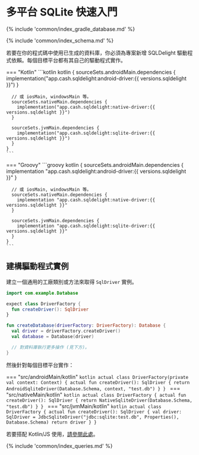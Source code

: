 # 多平台 SQLite 快速入門

{% include 'common/index_gradle_database.md' %}

{% include 'common/index_schema.md' %}

若要在你的程式碼中使用已生成的資料庫，你必須為專案新增 SQLDelight 驅動程式依賴。每個目標平台都有其自己的驅動程式實作。

=== "Kotlin"
    ```kotlin
    kotlin {
      sourceSets.androidMain.dependencies {
        implementation("app.cash.sqldelight:android-driver:{{ versions.sqldelight }}")
      }

      // 或 iosMain, windowsMain 等。
      sourceSets.nativeMain.dependencies {
        implementation("app.cash.sqldelight:native-driver:{{ versions.sqldelight }}")
      }

      sourceSets.jvmMain.dependencies {
        implementation("app.cash.sqldelight:sqlite-driver:{{ versions.sqldelight }}")
      }
    }
    ```
=== "Groovy"
    ```groovy
    kotlin {
      sourceSets.androidMain.dependencies {
        implementation "app.cash.sqldelight:android-driver:{{ versions.sqldelight }}"
      }

      // 或 iosMain, windowsMain 等。
      sourceSets.nativeMain.dependencies {
        implementation "app.cash.sqldelight:native-driver:{{ versions.sqldelight }}"
      }

      sourceSets.jvmMain.dependencies {
        implementation "app.cash.sqldelight:sqlite-driver:{{ versions.sqldelight }}"
      }
    }
    ```

## 建構驅動程式實例

建立一個通用的工廠類別或方法來取得 `SqlDriver` 實例。

```kotlin title="src/commonMain/kotlin"
import com.example.Database

expect class DriverFactory {
  fun createDriver(): SqlDriver
}

fun createDatabase(driverFactory: DriverFactory): Database {
  val driver = driverFactory.createDriver()
  val database = Database(driver)

  // 對資料庫執行更多操作 (見下方)。
}
```

然後針對每個目標平台實作：

=== "src/androidMain/kotlin"
    ```kotlin
    actual class DriverFactory(private val context: Context) {
      actual fun createDriver(): SqlDriver {
        return AndroidSqliteDriver(Database.Schema, context, "test.db")
      }
    }
    ```
=== "src/nativeMain/kotlin"
    ```kotlin
    actual class DriverFactory {
      actual fun createDriver(): SqlDriver {
        return NativeSqliteDriver(Database.Schema, "test.db")
      }
    }
    ```
=== "src/jvmMain/kotlin"
    ```kotlin
    actual class DriverFactory {
      actual fun createDriver(): SqlDriver {
        val driver: SqlDriver = JdbcSqliteDriver("jdbc:sqlite:test.db", Properties(), Database.Schema)
        return driver
      }
    }
    ```

若要搭配 Kotlin/JS 使用，[請參閱此處](../js_sqlite/multiplatform)。

{% include 'common/index_queries.md' %}
